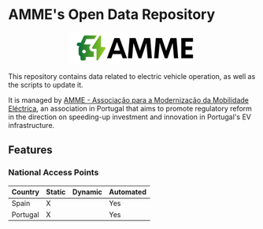 # AMME's Open Data Repository

<p align="center">
  <a href="https://amme.com.pt/">
    <img src="logo.png">
  </a>
</p>


This repository contains data related to electric vehicle operation, as well as the scripts to update it.

It is managed by [AMME - Associação para a Modernização da Mobilidade Eléctrica](https://amme.com.pt/),
an association in Portugal that aims to promote regulatory reform in the direction on speeding-up investment
and innovation in Portugal's EV infrastructure.

## Features

### National Access Points

| Country | Static | Dynamic | Automated | 
| --- | --- | --- | --- |
| Spain | X |     | Yes |
| Portugal | X |    | Yes |
